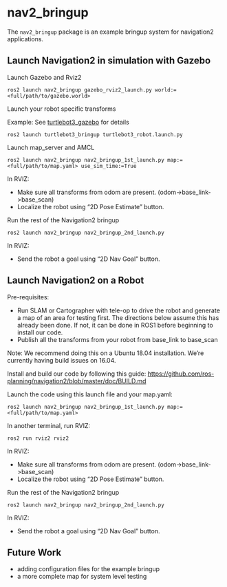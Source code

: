 # nav2_bringup

The `nav2_bringup` package is an example bringup system for navigation2 applications.

## Launch Navigation2 in simulation with Gazebo
Launch Gazebo and Rviz2
 
`ros2 launch nav2_bringup gazebo_rviz2_launch.py world:=<full/path/to/gazebo.world>`

Launch your robot specific transforms

Example: See [turtlebot3_gazebo](https://github.com/ROBOTIS-GIT/turtlebot3_simulations/tree/ros2/turtlebot3_gazebo) for details

`ros2 launch turtlebot3_bringup turtlebot3_robot.launch.py`

Launch map_server and AMCL
 
`ros2 launch nav2_bringup nav2_bringup_1st_launch.py map:=<full/path/to/map.yaml> use_sim_time:=True`

In RVIZ:
* Make sure all transforms from odom are present. (odom->base_link->base_scan)
* Localize the robot using “2D Pose Estimate” button.

Run the rest of the Navigation2 bringup

`ros2 launch nav2_bringup nav2_bringup_2nd_launch.py`

In RVIZ:
* Send the robot a goal using “2D Nav Goal” button.

## Launch Navigation2 on a Robot

Pre-requisites:
* Run SLAM or Cartographer with tele-op to drive the robot and generate a map of an area for testing first. The directions below assume this has already been done. If not, it can be done in ROS1 before beginning to install our code.
* Publish all the transforms from your robot from base_link to base_scan

Note: We recommend doing this on a Ubuntu 18.04 installation. We’re currently having build issues on 16.04. 

Install and build our code by following this guide:
https://github.com/ros-planning/navigation2/blob/master/doc/BUILD.md

Launch the code using this launch file and your map.yaml:

`ros2 launch nav2_bringup nav2_bringup_1st_launch.py map:=<full/path/to/map.yaml>`

In another terminal, run RVIZ:

`ros2 run rviz2 rviz2`

In RVIZ:
* Make sure all transforms from odom are present. (odom->base_link->base_scan)
* Localize the robot using “2D Pose Estimate” button.

Run the rest of the Navigation2 bringup

`ros2 launch nav2_bringup nav2_bringup_2nd_launch.py`

In RVIZ:
* Send the robot a goal using “2D Nav Goal” button.

## Future Work

* adding configuration files for the example bringup
* a more complete map for system level testing
